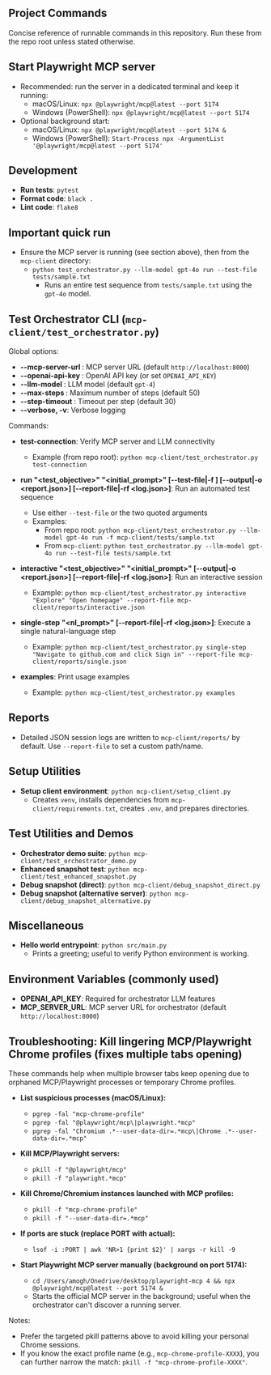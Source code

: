 ## Project Commands

Concise reference of runnable commands in this repository. Run these from the repo root unless stated otherwise.

## Start Playwright MCP server

- Recommended: run the server in a dedicated terminal and keep it running:
  - macOS/Linux: `npx @playwright/mcp@latest --port 5174`
  - Windows (PowerShell): `npx @playwright/mcp@latest --port 5174`
- Optional background start:
  - macOS/Linux: `npx @playwright/mcp@latest --port 5174 &`
  - Windows (PowerShell): `Start-Process npx -ArgumentList '@playwright/mcp@latest --port 5174'`

## Development

- **Run tests**: `pytest`
- **Format code**: `black .`
- **Lint code**: `flake8`

## Important quick run

- Ensure the MCP server is running (see section above), then from the `mcp-client` directory:
  - `python test_orchestrator.py --llm-model gpt-4o run --test-file tests/sample.txt`
    - Runs an entire test sequence from `tests/sample.txt` using the `gpt-4o` model.

## Test Orchestrator CLI (`mcp-client/test_orchestrator.py`)

Global options:
- **--mcp-server-url <URL>**: MCP server URL (default `http://localhost:8000`)
- **--openai-api-key <KEY>**: OpenAI API key (or set `OPENAI_API_KEY`)
- **--llm-model <MODEL>**: LLM model (default `gpt-4`)
- **--max-steps <N>**: Maximum number of steps (default 50)
- **--step-timeout <seconds>**: Timeout per step (default 30)
- **--verbose, -v**: Verbose logging

Commands:
- **test-connection**: Verify MCP server and LLM connectivity
  - Example (from repo root): `python mcp-client/test_orchestrator.py test-connection`

- **run "<test_objective>" "<initial_prompt>" [--test-file|-f <path>] [--output|-o <report.json>] [--report-file|-rf <log.json>]**: Run an automated test sequence
  - Use either `--test-file` or the two quoted arguments
  - Examples:
    - From repo root: `python mcp-client/test_orchestrator.py --llm-model gpt-4o run -f mcp-client/tests/sample.txt`
    - From `mcp-client`: `python test_orchestrator.py --llm-model gpt-4o run --test-file tests/sample.txt`

- **interactive "<test_objective>" "<initial_prompt>" [--output|-o <report.json>] [--report-file|-rf <log.json>]**: Run an interactive session
  - Example: `python mcp-client/test_orchestrator.py interactive "Explore" "Open homepage" --report-file mcp-client/reports/interactive.json`

- **single-step "<nl_prompt>" [--report-file|-rf <log.json>]**: Execute a single natural-language step
  - Example: `python mcp-client/test_orchestrator.py single-step "Navigate to github.com and click Sign in" --report-file mcp-client/reports/single.json`

- **examples**: Print usage examples
  - Example: `python mcp-client/test_orchestrator.py examples`

## Reports

- Detailed JSON session logs are written to `mcp-client/reports/` by default. Use `--report-file` to set a custom path/name.

## Setup Utilities

- **Setup client environment**: `python mcp-client/setup_client.py`
  - Creates `venv`, installs dependencies from `mcp-client/requirements.txt`, creates `.env`, and prepares directories.

## Test Utilities and Demos

- **Orchestrator demo suite**: `python mcp-client/test_orchestrator_demo.py`
- **Enhanced snapshot test**: `python mcp-client/test_enhanced_snapshot.py`
- **Debug snapshot (direct)**: `python mcp-client/debug_snapshot_direct.py`
- **Debug snapshot (alternative server)**: `python mcp-client/debug_snapshot_alternative.py`

## Miscellaneous

- **Hello world entrypoint**: `python src/main.py`
  - Prints a greeting; useful to verify Python environment is working.

## Environment Variables (commonly used)

- **OPENAI_API_KEY**: Required for orchestrator LLM features
- **MCP_SERVER_URL**: MCP server URL for orchestrator (default `http://localhost:8000`)

## Troubleshooting: Kill lingering MCP/Playwright Chrome profiles (fixes multiple tabs opening)

These commands help when multiple browser tabs keep opening due to orphaned MCP/Playwright processes or temporary Chrome profiles.

- **List suspicious processes (macOS/Linux):**
  - `pgrep -fal "mcp-chrome-profile"`
  - `pgrep -fal "@playwright/mcp\|playwright.*mcp"`
  - `pgrep -fal "Chromium .*--user-data-dir=.*mcp\|Chrome .*--user-data-dir=.*mcp"`

- **Kill MCP/Playwright servers:**
  - `pkill -f "@playwright/mcp"`
  - `pkill -f "playwright.*mcp"`

- **Kill Chrome/Chromium instances launched with MCP profiles:**
  - `pkill -f "mcp-chrome-profile"`
  - `pkill -f "--user-data-dir=.*mcp"`

- **If ports are stuck (replace PORT with actual):**
  - `lsof -i :PORT | awk 'NR>1 {print $2}' | xargs -r kill -9`

- **Start Playwright MCP server manually (background on port 5174):**
  - `cd /Users/amogh/Onedrive/desktop/playwright-mcp 4 && npx @playwright/mcp@latest --port 5174 &`
  - Starts the official MCP server in the background; useful when the orchestrator can't discover a running server.

Notes:
- Prefer the targeted pkill patterns above to avoid killing your personal Chrome sessions.
- If you know the exact profile name (e.g., `mcp-chrome-profile-XXXX`), you can further narrow the match: `pkill -f "mcp-chrome-profile-XXXX"`.


